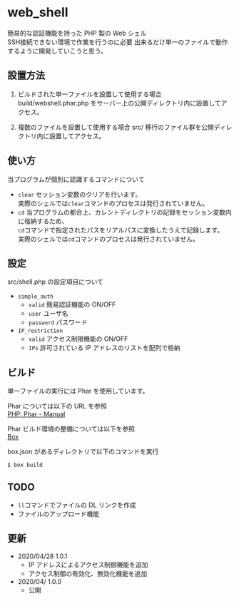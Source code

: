 # web_shell

簡易的な認証機能を持った PHP 製の Web シェル  
SSH接続できない環境で作業を行うのに必要
出来るだけ単一のファイルで動作するように開発していこうと思う。

## 設置方法

1. ビルドされた単一ファイルを設置して使用する場合
   build/webshell.phar.php をサーバー上の公開ディレクトリ内に設置してアクセス。

1. 複数のファイルを設置して使用する場合
   src/ 移行のファイル群を公開ディレクトリ内に設置してアクセス。

## 使い方

当プログラムが個別に認識するコマンドについて

- `clear`
  セッション変数のクリアを行います。  
  実際のシェルでは`clear`コマンドのプロセスは発行されていません。
- `cd`
  当プログラムの都合上、カレントディレクトリの記録をセッション変数内に格納するため、  
  `cd`コマンドで指定されたパスをリアルパスに変換したうえで記録します。  
  実際のシェルでは`cd`コマンドのプロセスは発行されていません。

## 設定

src/shell.php の設定項目について

- `simple_auth`
  - `valid` 簡易認証機能の ON/OFF
  - `user` ユーザ名
  - `password` パスワード
- `IP_restriction`
  - `valid` アクセス制限機能の ON/OFF
  - `IPs` 許可されている IP アドレスのリストを配列で格納

## ビルド

単一ファイルの実行には Phar を使用しています。

Phar については以下の URL を参照  
[PHP: Phar - Manual](https://www.php.net/manual/ja/book.phar.php)

Phar ビルド環境の整備については以下を参照  
[Box](https://box-project.github.io/box2/)

box.json があるディレクトリで以下のコマンドを実行

```shell
$ box build
```

## TODO

- `ll`コマンドでファイルの DL リンクを作成
- ファイルのアップロード機能

## 更新

- 2020/04/28 1.0.1
  - IP アドレスによるアクセス制御機能を追加
  - アクセス制御の有効化、無効化機能を追加
- 2020/04/ 1.0.0
  - 公開
